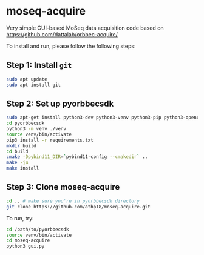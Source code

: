 # moseq-acquire
Very simple GUI-based MoSeq data acquisition code based on https://github.com/dattalab/orbbec-acquire/

To install and run, please follow the following steps:

## Step 1: Install `git`

```bash
sudo apt update
sudo apt install git
```

## Step 2: Set up pyorbbecsdk
```bash
sudo apt-get install python3-dev python3-venv python3-pip python3-opencv
cd pyorbbecsdk
python3 -m venv ./venv
source venv/bin/activate
pip3 install -r requirements.txt
mkdir build
cd build
cmake -Dpybind11_DIR=`pybind11-config --cmakedir` ..
make -j4
make install
```

## Step 3: Clone moseq-acquire
```bash
cd .. # make sure you're in pyorbbecsdk directory
git clone https://github.com/athp18/moseq-acquire.git
```

To run, try: 
```bash
cd /path/to/pyorbbecsdk
source venv/bin/activate
cd moseq-acquire
python3 gui.py
```
